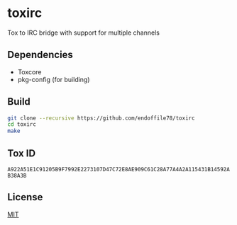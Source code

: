 # toxirc
Tox to IRC bridge with support for multiple channels

## Dependencies

* Toxcore
* pkg-config (for building)

## Build

```sh
git clone --recursive https://github.com/endoffile78/toxirc
cd toxirc
make
```
## Tox ID

`A922A51E1C91205B9F7992E2273107D47C72E8AE909C61C28A77A4A2A115431B14592AB38A3B`

## License

[MIT](README.md)
